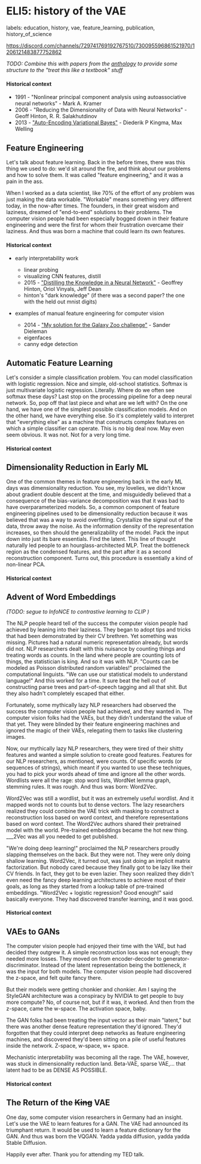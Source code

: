 # ELI5: history of the VAE

labels: education, history, vae, feature_learning, publication, history_of_science

https://discord.com/channels/729741769192767510/730095596861521970/1206121483877752862

*TODO: Combine this with papers from the [anthology](https://github.com/dmarx/anthology-of-modern-ml/blob/main/README.md) to provide some structure to the "treat this like a textbook" stuff*

#### Historical context

* 1991 - "Nonlinear principal component analysis using autoassociative neural networks" - Mark A. Kramer
* 2006 - "Reducing the Dimensionality of Data with Neural Networks" - Geoff Hinton, R. R. Salakhutdinov
* 2013 - ["Auto-Encoding Variational Bayes"](https://arxiv.org/abs/1312.6114) - Diederik P Kingma, Max Welling

## Feature Engineering

Let's talk about feature learning. Back in the before times, there was this thing we used to do: we'd sit around the fire, and think about our problems and how to solve them. It was called "feature engineering," and it was a pain in the ass.

When I worked as a data scientist, like 70% of the effort of any problem was just making the data workable. "Workable" means something very different today, in the now-after times. The founders, in their great wisdom and laziness, dreamed of "end-to-end" solutions to their problems. The computer vision people had been especially bogged down in their feature engineering and were the first for whom their frustration overcame their laziness. And thus was born a machine that could learn its own features.

#### Historical context

* early interpretability work
  * linear probing
  * visualizing CNN features, distill
  * 2015 - ["Distilling the Knowledge in a Neural Network"](https://arxiv.org/abs/1503.02531) - Geoffrey Hinton, Oriol Vinyals, Jeff Dean
  * hinton's "dark knowledge" (if there was a second paper? the one with the held out mnist digits)

* examples of manual feature engineering for computer vision
  * 2014 - ["My solution for the Galaxy Zoo challenge"](https://sander.ai/2014/04/05/galaxy-zoo.html) - Sander Dieleman
  * eigenfaces
  * canny edge detection

## Automatic Feature Learning

Let's consider a simple classification problem. You can model classification with logistic regression. Nice and simple, old-school statistics. Softmax is just multivariate logistic regression. Literally. Where do we often see softmax these days? Last stop on the processing pipeline for a deep neural network. So, pop off that last piece and what are we left with? On the one hand, we have one of the simplest possible classification models. And on the other hand, we have everything else. So it's completely valid to interpret that "everything else" as a machine that constructs complex features on which a simple classifier can operate. This is no big deal now. May even seem obvious. It was not. Not for a very long time.

#### Historical context

## Dimensionality Reduction in Early ML

One of the common themes in feature engineering back in the early ML days was dimensionality reduction. You see, my lovelies, we didn't know about gradient double descent at the time, and misguidedly believed that a consequence of the bias-variance decomposition was that it was bad to have overparameterized models. So, a common component of feature engineering pipelines used to be dimensionality reduction because it was believed that was a way to avoid overfitting. Crystallize the signal out of the data, throw away the noise. As the information density of the representation increases, so then should the generalizability of the model. Pack the input down into just its bare essentials. Find the latent. This line of thought naturally led people to an hourglass-architected MLP. Treat the bottleneck region as the condensed features, and the part after it as a second reconstruction component. Turns out, this procedure is essentially a kind of non-linear PCA.

#### Historical context

## Advent of Word Embeddings

*(TODO: segue to InfoNCE to contrastive learning to CLIP )*

The NLP people heard tell of the success the computer vision people had achieved by leaning into their laziness. They began to adopt tips and tricks that had been demonstrated by their CV brethren. Yet something was missing. Pictures had a natural numeric representation already, but words did not. NLP researchers dealt with this nuisance by counting things and treating words as counts. In the land where people are counting lots of things, the statistician is king. And so it was with NLP. "Counts can be modeled as Poisson distributed random variables!" proclaimed the computational linguists. "We can use our statistical models to understand language!" And this worked for a time. It sure beat the hell out of constructing parse trees and part-of-speech tagging and all that shit. But they also hadn't completely escaped that either.

Fortunately, some mythically lazy NLP researchers had observed the success the computer vision people had achieved, and they wanted in. The computer vision folks had the VAEs, but they didn't understand the value of that yet. They were blinded by their feature engineering machines and ignored the magic of their VAEs, relegating them to tasks like clustering images.

Now, our mythically lazy NLP researchers, they were tired of their shitty features and wanted a simple solution to create good features. Features for our NLP researchers, as mentioned, were counts. Of specific words (or sequences of strings), which meant if you wanted to use these techniques, you had to pick your words ahead of time and ignore all the other words. Wordlists were all the rage: stop word lists, WordNet lemma graph, stemming rules. It was rough. And thus was born: Word2Vec.

Word2Vec was still a wordlist, but it was an extremely useful wordlist. And it mapped words not to counts but to dense vectors. The lazy researchers realized they could combine the VAE trick with masking to construct a reconstruction loss based on word context, and therefore representations based on word context. The Word2Vec authors shared their pretrained model with the world. Pre-trained embeddings became the hot new thing. ___2Vec was all you needed to get published.

"We're doing deep learning!" proclaimed the NLP researchers proudly slapping themselves on the back. But they were not. They were only doing shallow learning. Word2Vec, it turned out, was just doing an implicit matrix factorization. But nobody cared because they finally got to be lazy like their CV friends. In fact, they got to be even lazier. They soon realized they didn't even need the fancy deep learning architectures to achieve most of their goals, as long as they started from a lookup table of pre-trained embeddings. "Word2Vec + logistic regression? Good enough!" said basically everyone. They had discovered transfer learning, and it was good.

#### Historical context

## VAEs to GANs

The computer vision people had enjoyed their time with the VAE, but had decided they outgrew it. A simple reconstruction loss was not enough; they needed more losses. They moved on from encoder-decoder to generator-discriminator. Instead of the latent representation being the bottleneck, it was the input for both models. The computer vision people had discovered the z-space, and felt quite fancy there.

But their models were getting chonkier and chonkier. Am I saying the StyleGAN architecture was a conspiracy by NVIDIA to get people to buy more compute? No, of course not, but if it was, it worked. And then from the z-space, came the w-space. The activation space, baby.

The GAN folks had been treating the input vector as their main "latent," but there was another dense feature representation they'd ignored. They'd forgotten that they could interpret deep networks as feature engineering machines, and discovered they'd been sitting on a pile of useful features inside the network. Z-space, w-space, w+ space.

Mechanistic interpretability was becoming all the rage. The VAE, however, was stuck in dimensionality reduction land. Beta-VAE, sparse VAE,... that latent had to be as DENSE AS POSSIBLE.

#### Historical context

## The Return of the ~~King~~ VAE

One day, some computer vision researchers in Germany had an insight. Let's use the VAE to learn features for a GAN. The VAE had announced its triumphant return. It would be used to learn a feature dictionary for the GAN. And thus was born the VQGAN. Yadda yadda diffusion, yadda yadda Stable Diffusion.

Happily ever after. Thank you for attending my TED talk.
